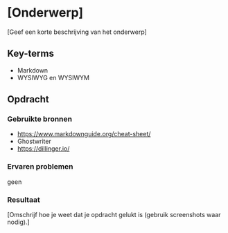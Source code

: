 # [Onderwerp]
[Geef een korte beschrijving van het onderwerp]

## Key-terms
- Markdown
- WYSIWYG en WYSIWYM 

## Opdracht
### Gebruikte bronnen
- https://www.markdownguide.org/cheat-sheet/
- Ghostwriter
- https://dillinger.io/

### Ervaren problemen
geen

### Resultaat

[Omschrijf hoe je weet dat je opdracht gelukt is (gebruik screenshots waar nodig).]

